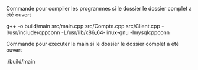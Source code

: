 Commande pour compiler les programmes si le dossier le dossier complet a été ouvert

g++ -o build/main src/main.cpp src/Compte.cpp src/Client.cpp -I/usr/include/cppconn -L/usr/lib/x86_64-linux-gnu -lmysqlcppconn

Commande pour executer le main si le dossier le dossier complet a été ouvert

./build/main
